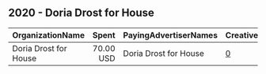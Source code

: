 ## 2020 - Doria Drost for House 
|OrganizationName|Spent|PayingAdvertiserNames|CreativeUrls|Impressions|Genders|AgeBrackets|CountryCodes|BillingAddresses|CandidateBallotInformation|
|:---|---:|:---|:---|---:|:---|:---|:---|:---|:---|
|Doria Drost for House|70.00 USD|Doria Drost for House|[0](https://www.snap.com/political-ads/asset/2269b2022635e44ace6d74e89e2bcfb4a28f7168c99a5e07629f55ab61892db4?mediaType=png)|20,706||18+|united states|US|Doria Drost|
